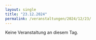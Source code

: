 ```yaml
---
layout: single
title: "23.12.2024"
permalink: /veranstaltungen/2024/12/23/
---
```


Keine Veranstaltung an diesem Tag.
